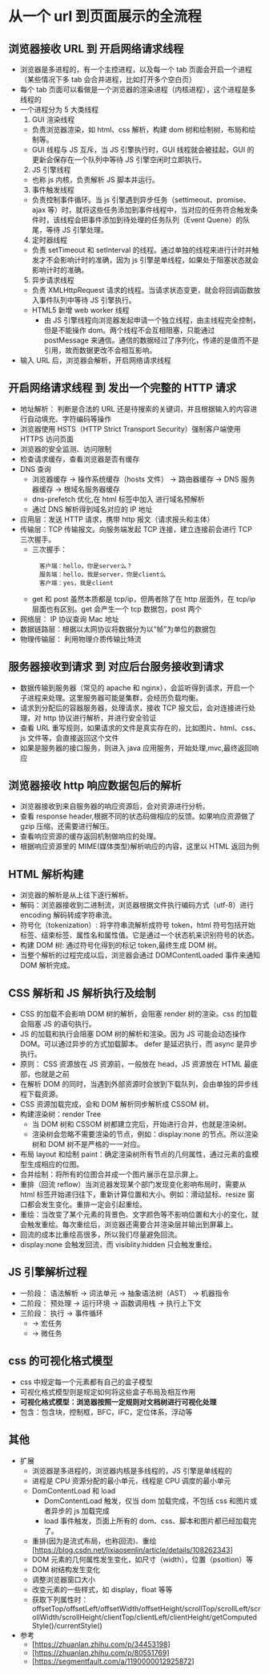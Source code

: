 # 从一个 url 到页面展示的全流程

## 浏览器接收 URL 到 开启网络请求线程

-   浏览器是多进程的，有一个主控进程，以及每一个 tab 页面会开启一个进程（某些情况下多 tab 会合并进程，比如打开多个空白页）
-   每个 tab 页面可以看做是一个浏览器的渲染进程（内核进程），这个进程是多线程的
-   一个进程分为 5 大类线程
    1. GUI 渲染线程
    -   负责浏览器渲染，如 html、css 解析，构建 dom 树和绘制树，布局和绘制等。
    -   GUI 线程与 JS 互斥，当 JS 引擎执行时，GUI 线程就会被挂起，GUI 的更新会保存在一个队列中等待 JS 引擎空闲时立即执行。
    2. JS 引擎线程
    -   也称 js 内核，负责解析 JS 脚本并运行。
    3. 事件触发线程
    -   负责控制事件循环。当 js 引擎遇到异步任务（settimeout、promise、ajax 等）时，就将这些任务添加到事件线程中，当对应的任务符合触发条件时，该线程会把事件添加到待处理的任务队列（Event Quene）的队尾，等待 JS 引擎处理。
    4. 定时器线程
    -   负责 setTimeout 和 setInterval 的线程。通过单独的线程来进行计时并触发才不会影响计时的准确，因为 js 引擎是单线程，如果处于阻塞状态就会影响计时的准确。
    5. 异步请求线程
    -   负责 XMLHttpRequest 请求的线程。当请求状态变更，就会将回调函数放入事件队列中等待 JS 引擎执行。
    -   HTML5 新增 web worker 线程
        -   由 JS 引擎线程向浏览器发起申请一个独立线程，由主线程完全控制，但是不能操作 dom。两个线程不会互相阻塞，只能通过 postMessage 来通信。通信的数据经过了序列化，传递的是值而不是引用，故而数据更改不会相互影响。
-   输入 URL 后，浏览器会解析，开启网络请求线程

## 开启网络请求线程 到 发出一个完整的 HTTP 请求

-   地址解析： 判断是合法的 URL 还是待搜索的关键词，并且根据输入的内容进行自动填充、字符编码等操作
-   浏览器使用 HSTS（HTTP Strict Transport Security）强制客户端使用 HTTPS 访问页面
-   浏览器的安全监测、访问限制
-   检查请求缓存，查看浏览器是否有缓存
-   DNS 查询
    -   浏览器缓存 -> 操作系统缓存（hosts 文件） -> 路由器缓存 -> DNS 服务器缓存 -> 根域名服务器缓存
    -   dns-prefetch 优化,在 html 标签中加入<link rel="dns-prefetch" href="//domain.com"> 进行域名预解析
    -   通过 DNS 解析得到域名对应的 IP 地址
-   应用层：发送 HTTP 请求，携带 http 报文（请求报头和主体）
-   传输层：TCP 传输报文。向服务端发起 TCP 连接，建立连接前会进行 TCP 三次握手。
    -   三次握手：
        ```
          客户端：hello，你是server么？
          服务端：hello，我是server，你是client么
          客户端：yes，我是client
        ```
    -   get 和 post 虽然本质都是 tcp/ip，但两者除了在 http 层面外，在 tcp/ip 层面也有区别。get 会产生一个 tcp 数据包，post 两个
-   网络层： IP 协议查询 Mac 地址
-   数据链路层：根据以太网协议将数据分为以“帧”为单位的数据包
-   物理传输层： 利用物理介质传输比特流

## 服务器接收到请求 到 对应后台服务接收到请求

-   数据传输到服务器（常见的 apache 和 nginx），会监听得到请求，开启一个子进程来处理。这里服务器可能是集群，会经历负载均衡。
-   请求到分配后的容器服务器，处理请求，接收 TCP 报文后，会对连接进行处理，对 http 协议进行解析，并进行安全验证
-   查看 URL 重写规则，如果请求的文件是真实存在的，比如图片、html、css、js 文件等，会直接返回这个文件
-   如果是服务器的接口服务，则进入 java 应用服务，开始处理,mvc,最终返回响应

## 浏览器接收 http 响应数据包后的解析

-   浏览器接收到来自服务器的响应资源后，会对资源进行分析。
-   查看 response header,根据不同的状态码做相应的反馈。如果响应资源做了 gzip 压缩，还需要进行解压。
-   查看响应资源的缓存返回机制做响应的处理。
-   根据响应资源里的 MIME(媒体类型)解析响应的内容，这里以 HTML 返回为例

## HTML 解析构建

-   浏览器的解析是从上往下逐行解析。
-   解码：浏览器接收到二进制流，浏览器根据文件执行编码方式（utf-8）进行 encoding 解码转成字符串流。
-   符号化（tokenization）: 将字符串流解析成符号 token，html 符号包括开始标签、结束标签、属性名和属性值。它是通过一个状态机来识别符号的状态。
-   构建 DOM 树: 通过符号化得到的标记 token,最终生成 DOM 树。
-   当整个解析的过程完成以后，浏览器会通过 DOMContentLoaded 事件来通知 DOM 解析完成。

## CSS 解析和 JS 解析执行及绘制

-   CSS 的加载不会影响 DOM 树的解析，会阻塞 render 树的渲染。css 的加载会阻塞 JS 的语句执行。
-   JS 的加载和执行会阻塞 DOM 树的解析和渲染。因为 JS 可能会动态操作 DOM。可以通过异步的方式加载脚本。 defer 是延迟执行，而 async 是异步执行。
-   原则： CSS 资源放在 JS 资源前，一般放在 head，JS 资源放在 HTML 最底部，也就是</body>之前
-   在解析 DOM 的同时，当遇到外部资源时会放到下载队列，会由单独的异步线程下载资源。
-   CSS 资源加载完成，会和 DOM 解析同步解析成 CSSOM 树。
-   构建渲染树：render Tree
    -   当 DOM 树和 CSSOM 树都建立完后，开始进行合并，也就是渲染树。
    -   渲染树会忽略不需要渲染的节点，例如：display:none 的节点。所以渲染树和 DOM 树不是严格的一一对应。
-   布局 layout 和绘制 paint：确定渲染树所有节点的几何属性，通过元素的盒模型生成相应的位图。
-   合并绘制：将所有的位图合并成一个图片展示在显示屏上。
-   重排（回流 reflow）当浏览器发现某个部门发现变化影响布局时，需要从 html 标签开始递归往下，重新计算位置和大小。例如：滑动鼠标、resize 窗口都会发生变化。重排一定会引起重绘。
-   重绘：当改变了某个元素的背景色、文字颜色等不影响位置和大小的变化，就会触发重绘。每次重绘后，浏览器还需要合并渲染层并输出到屏幕上。
-   回流的成本比重绘高很多，所以我们尽量避免回流。
-   display:none 会触发回流，而 visiblity:hidden 只会触发重绘。

## JS 引擎解析过程

-   一阶段： 语法解析 -> 词法单元 -> 抽象语法树（AST） -> 机器指令
-   二阶段： 预处理 -> 运行环境 -> 函数调用栈 -> 执行上下文
-   三阶段： 执行 -> 事件循环
    -   -> 宏任务
    -   -> 微任务

## css 的可视化格式模型

-   css 中规定每一个元素都有自己的盒子模型
-   可视化格式模型则是规定如何将这些盒子布局及相互作用
-   **可视化格式模型：浏览器按照一定规则对文档树进行可视化处理**
-   包含：包含块，控制框，BFC，IFC，定位体系，浮动等

## 其他

-   扩展
    -   浏览器是多进程的，浏览器内核是多线程的，JS 引擎是单线程的
    -   进程是 CPU 资源分配的最小单元，线程是 CPU 调度的最小单元
    -   DomContentLoad 和 load
        -   DomContentLoad 触发，仅当 dom 加载完成，不包括 css 和图片或者异步的 js 加载完成
        -   load 事件触发，页面上所有的 dom、css、脚本和图片都已经加载完了。
    -   重排(因为是流式布局，也称回流)、重绘 [https://blog.csdn.net/lixiaosenlin/article/details/108262343]
    -   DOM 元素的几何属性发生变化，如尺寸（width），位置（psoition）等
    -   DOM 树结构发生变化
    -   调整浏览器窗口大小
    -   改变元素的一些样式，如 display，float 等等
    -   获取下列属性时：offsetTop/offsetLeft/offsetWidth/offsetHeight/scrollTop/scrollLeft/scrollWidth/scrollHeight/clientTop/clientLeft/clientHeight/getComputedStyle()/currentStyle()
-   参考
    -   [https://zhuanlan.zhihu.com/p/34453198]
    -   [https://zhuanlan.zhihu.com/p/80551769]
    -   [https://segmentfault.com/a/1190000012925872]

